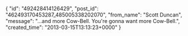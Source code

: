  {
   "id": "492428414126429",
   "post_id": "462493170453287_485005338202070",
   "from_name": "Scott Duncan",
   "message": "...and more Cow-Bell. You're gonna want more Cow-Bell.",
   "created_time": "2013-03-15T13:13:23+0000"
 }

